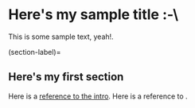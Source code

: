 # Here's my sample title :-\

This is some sample text, yeah!.

(section-label)=
## Here's my first section

Here is a [reference to the intro](intro.md). Here is a reference to [](section-label).